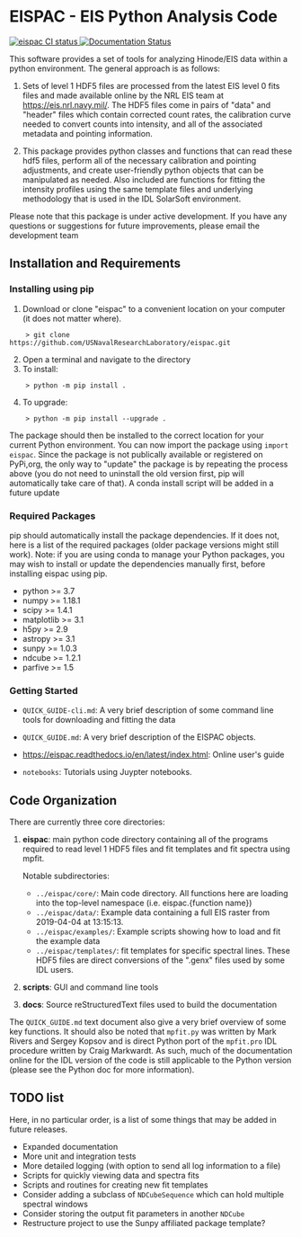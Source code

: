 # EISPAC - EIS Python Analysis Code

[![eispac CI status](https://github.com/USNavalResearchLaboratory/eispac/workflows/Tests/badge.svg)
](https://github.com/USNavalResearchLaboratory/eispac/actions/workflows/tests.yml)
[![Documentation Status](https://readthedocs.org/projects/eispac/badge/?version=latest)](https://eispac.readthedocs.io/en/latest/?badge=latest)


This software provides a set of tools for analyzing Hinode/EIS data within a
python environment. The general approach is as follows:

1. Sets of level 1 HDF5 files are processed from the latest EIS level 0 fits files
   and made available online by the NRL EIS team at <https://eis.nrl.navy.mil/>.
   The HDF5 files come in pairs of "data" and "header" files which contain corrected
   count rates, the calibration curve needed to convert counts into intensity,
   and all of the associated metadata and pointing information.

2. This package provides python classes and functions that can read these hdf5
   files, perform all of the necessary calibration and pointing adjustments, and
   create user-friendly python objects that can be manipulated as needed. Also
   included are functions for fitting the intensity profiles using the same
   template files and underlying methodology that is used in the IDL SolarSoft
   environment.

Please note that this package is under active development. If you have any questions or suggestions
for future improvements, please email the development team

## Installation and Requirements

### Installing using pip

1.  Download or clone "eispac" to a convenient location on your computer (it does not matter where).
```
	> git clone https://github.com/USNavalResearchLaboratory/eispac.git
```
2.  Open a terminal and navigate to the directory
3.  To install:
```
	> python -m pip install .
```
4.  To upgrade:
```
	> python -m pip install --upgrade .
```

The package should then be installed to the correct location for your current Python
environment. You can now import the package using `import eispac`. Since the package is not
publically available or registered on PyPi,org, the only way to "update" the package is by
repeating the process above (you do not need to uninstall the old version first, pip will
automatically take care of that). A conda install script will be added in a future update

### Required Packages
pip should automatically install the package dependencies. If it does not, here is
a list of the required packages (older package versions might still work). Note: if
you are using conda to manage your Python packages, you may wish to install or update
the dependencies manually first, before installing eispac using pip.
* python >= 3.7
* numpy >= 1.18.1
* scipy >= 1.4.1
* matplotlib >= 3.1
* h5py >= 2.9
* astropy >= 3.1
* sunpy >= 1.0.3
* ndcube >= 1.2.1
* parfive >= 1.5

### Getting Started

* `QUICK_GUIDE-cli.md`: A very brief description of some command line tools for downloading and
  fitting the data

* `QUICK_GUIDE.md`: A very brief description of the EISPAC objects.

* <https://eispac.readthedocs.io/en/latest/index.html>: Online user's guide

* `notebooks`: Tutorials using Juypter notebooks.

## Code Organization

There are currently three core directories:

1. **eispac**: main python code directory containing all of the programs required to
   read level 1 HDF5 files and fit templates and fit spectra using mpfit.

   Notable subdirectories:
   * `../eispac/core/`:  Main code directory. All functions here are loading into the
     top-level namespace (i.e. eispac.{function name})
   * `../eispac/data/`:  Example data containing a full EIS raster from 2019-04-04
     at 13:15:13.
   * `../eispac/examples/`: Example scripts showing how to load and fit the example data
   * `../eispac/templates/`: fit templates for specific spectral lines. These HDF5
     files are direct conversions of the ".genx" files used by some IDL users.

2. **scripts**: GUI and command line tools

2. **docs**: Source reStructuredText files used to build the documentation

The `QUICK_GUIDE.md` text document also give a very brief overview of some key functions.
It should also be noted that `mpfit.py` was written by Mark Rivers and Sergey Kopsov and
is direct Python port of the `mpfit.pro` IDL procedure written by Craig Markwardt. As such,
much of the documentation online for the IDL version of the code is still applicable to the
Python version (please see the Python doc for more information).

## TODO list
Here, in no particular order, is a list of some things that may be added in future releases.
* Expanded documentation
* More unit and integration tests
* More detailed logging (with option to send all log information to a file)
* Scripts for quickly viewing data and spectra fits
* Scripts and routines for creating new fit templates
* Consider adding a subclass of `NDCubeSequence` which can hold multiple spectral windows
* Consider storing the output fit parameters in another `NDCube`
* Restructure project to use the Sunpy affiliated package template?
